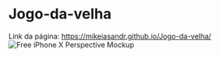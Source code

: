 # Jogo-da-velha
Link da página: https://mikeiasandr.github.io/Jogo-da-velha/
![Free iPhone X Perspective Mockup](https://user-images.githubusercontent.com/79428121/150206491-1bffdbdd-2a73-41c0-a795-717b63951efc.jpg)
